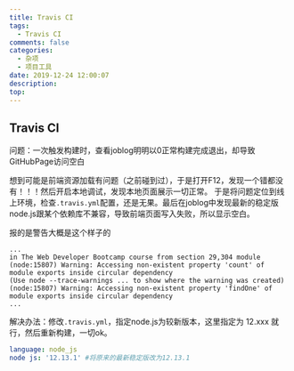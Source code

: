 ```yaml
---
title: Travis CI
tags:
  - Travis CI
comments: false
categories:
  - 杂项
  - 项目工具
date: 2019-12-24 12:00:07
description:
top:
---
```


## Travis CI

问题：一次触发构建时，查看joblog明明以0正常构建完成退出，却导致GitHubPage访问空白

想到可能是前端资源加载有问题（之前碰到过），于是打开F12，发现一个错都没有！！！然后开启本地调试，发现本地页面展示一切正常。
于是将问题定位到线上环境，检查`.travis.yml`配置，还是无果。最后在joblog中发现最新的稳定版node.js跟某个依赖库不兼容，导致前端页面写入失败，所以显示空白。

报的是警告大概是这个样子的

```text
...
in The Web Developer Bootcamp course from section 29,304 module
(node:15807) Warning: Accessing non-existent property 'count' of module exports inside circular dependency
(Use node --trace-warnings ... to show where the warning was created)
(node:15807) Warning: Accessing non-existent property 'findOne' of module exports inside circular dependency
...
```


解决办法：修改`.travis.yml`，指定node.js为较新版本，这里指定为 12.xxx 就行，然后重新构建，一切ok。

```yml
language: node_js
node js: '12.13.1' #将原来的最新稳定版改为12.13.1
```

